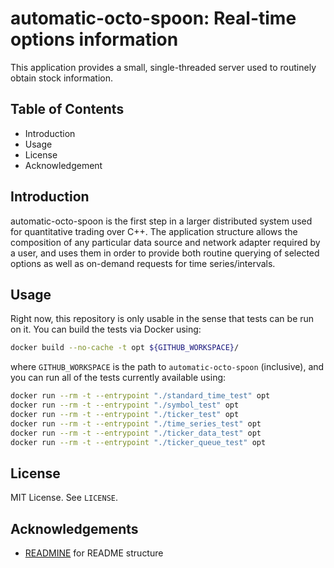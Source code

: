# automatic-octo-spoon: Real-time options information

This application provides a small, single-threaded server used to routinely obtain stock information.

## Table of Contents

* Introduction
* Usage
* License
* Acknowledgement

## Introduction

automatic-octo-spoon is the first step in a larger distributed system used for quantitative trading over C++. The application structure allows the composition of any particular data source and network adapter required by a user, and uses them in order to provide both routine querying of selected options as well as on-demand requests for time series/intervals.

## Usage

Right now, this repository is only usable in the sense that tests can be run on it. You can build the tests via Docker using:

```bash
docker build --no-cache -t opt ${GITHUB_WORKSPACE}/
```

where `GITHUB_WORKSPACE` is the path to `automatic-octo-spoon` (inclusive), and you can run all of the tests currently available using:

```bash
docker run --rm -t --entrypoint "./standard_time_test" opt
docker run --rm -t --entrypoint "./symbol_test" opt
docker run --rm -t --entrypoint "./ticker_test" opt
docker run --rm -t --entrypoint "./time_series_test" opt
docker run --rm -t --entrypoint "./ticker_data_test" opt
docker run --rm -t --entrypoint "./ticker_queue_test" opt
```

## License

MIT License. See `LICENSE`.

## Acknowledgements

* [READMINE](https://github.com/mhucka/readmine) for README structure
